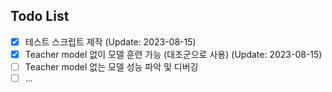 ## Todo List

- [x] 테스트 스크립트 제작 (Update: 2023-08-15)
- [x] Teacher model 없이 모델 훈련 가능 (대조군으로 사용) (Update: 2023-08-15)
- [ ] Teacher model 없는 모델 성능 파악 및 디버깅 
- [ ] ...
